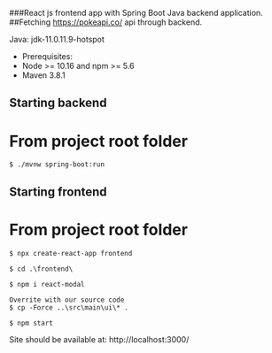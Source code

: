 ###React js frontend app with Spring Boot Java backend application.
##Fetching https://pokeapi.co/ api through backend.

Java: jdk-11.0.11.9-hotspot

* Prerequisites: 
 * Node >= 10.16 and npm >= 5.6
 * Maven 3.8.1


## Starting backend
From project root folder
===
```
$ ./mvnw spring-boot:run

```

## Starting frontend
From project root folder
===
```
$ npx create-react-app frontend

$ cd .\frontend\

$ npm i react-modal

Overrite with our source code
$ cp -Force ..\src\main\ui\* .

$ npm start
```

Site should be available at:
http://localhost:3000/
